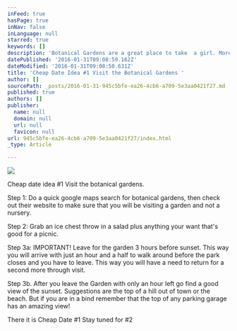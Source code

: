 ```yaml
---
inFeed: true
hasPage: true
inNav: false
inLanguage: null
starred: true
keywords: []
description: 'Botanical Gardens are a great place to take  a girl. More importantly they are a great place to follow up with a picnic. '
datePublished: '2016-01-31T09:08:59.162Z'
dateModified: '2016-01-31T09:08:50.631Z'
title: 'Cheap Date Idea #1 Visit the Botanical Gardens '
author: []
sourcePath: _posts/2016-01-31-945c5bfe-ea26-4cb6-a709-5e3aa0421f27.md
published: true
authors: []
publisher:
  name: null
  domain: null
  url: null
  favicon: null
url: 945c5bfe-ea26-4cb6-a709-5e3aa0421f27/index.html
_type: Article

---
```

![](https://the-grid-user-content.s3-us-west-2.amazonaws.com/ca19ee2e-9657-49fe-adf6-f138628130b3.jpg)

Cheap date idea  \#1 Visit the botanical gardens. 

Step 1: Do a quick google maps search for botanical gardens, then check out their website to make sure that you will be visiting a garden and not a nursery. 

Step 2: Grab an ice chest throw in a salad plus anything your want that's good for a picnic. 

Step 3a: IMPORTANT! Leave for the garden 3 hours before sunset. This way you will arrive with just an hour and a half to walk around before the park closes and you have to leave. This way you will have  a need to return for a second more through visit. 

Step 3b. After you leave the Garden with only an hour left go find a good view of the sunset. Suggestions are the top of a hill out of town or the beach. But if you are in a bind remember that the top of any parking garage has an amazing view!

There it is Cheap Date \#1 Stay tuned for \#2